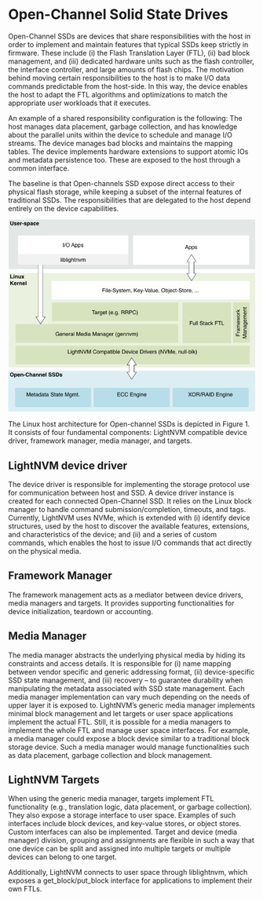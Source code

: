 # Open-Channel Solid State Drives
Open-Channel SSDs are devices that share responsibilities with the host in order
to implement and maintain features that typical SSDs keep strictly in firmware.
These include (i) the Flash Translation Layer (FTL), (ii) bad block management,
and (iii) dedicated hardware units such as the flash controller, the interface
controller, and large amounts of flash chips. The motivation behind moving
certain responsibilities to the host is to make I/O data commands predictable
from the host-side. In this way, the device enables the host to adapt the FTL
algorithms and optimizations to match the appropriate user workloads that it
executes.

An example of a shared responsibility configuration is the following: The host
manages data placement, garbage collection, and has knowledge about the parallel
units within the device to schedule and manage I/O streams. The device manages
bad blocks and maintains the mapping tables. The device implements hardware
extensions to support atomic IOs and metadata persistence too. These are exposed
to the host through a common interface. 

The baseline is that Open-channels SSD expose direct access to their physical
flash storage, while keeping a subset of the internal features of traditional
SSDs. The responsibilities that are delegated to the host depend entirely on the
device capabilities.

![Figure 1](img/LightNVMArch.png)


The Linux host architecture for Open-channel SSDs is depicted in Figure 1.
It consists of four fundamental components: LightNVM compatible device driver,
framework manager, media manager, and targets.

## LightNVM device driver
  The device driver is responsible for implementing the
  storage protocol use for communication between host and SSD. A device driver
  instance is created for each connected Open-Channel SSD. It relies on the
  Linux block manager to handle command submission/completion, timeouts, and
  tags. Currently, LightNVM uses NVMe, which is extended with (i) identify
  device structures, used by the host to discover the available features,
  extensions, and characteristics of the device; and (ii) and a series of
  custom commands, which enables the host to issue I/O commands that act
  directly on the physical media.

## Framework Manager
  The framework management acts as a mediator between device
  drivers, media managers and targets. It provides supporting functionalities
  for device initialization, teardown or accounting.

## Media Manager
  The media manager abstracts the underlying physical media by
  hiding its constraints and access details. It is responsible for (i) name
  mapping between vendor specific and generic addressing format, (ii)
  device-specific SSD state management, and (iii) recovery – to guarantee
  durability when manipulating the metadata associated with SSD state
  management. Each media manager implementation can vary much depending on the
  needs of upper layer it is exposed to. LightNVM’s generic media manager
  implements minimal block management and let targets or user space applications
  implement the actual FTL. Still, it is possible for a media managers to
  implement the whole FTL and manage user space interfaces. For example, a media
  manager could expose a block device similar to a traditional block storage
  device. Such a media manager would manage functionalities such as data
  placement, garbage collection and block management.

## LightNVM Targets
  When using the generic media manager, targets implement FTL
  functionality (e.g., translation logic, data placement, or garbage
  collection). They also expose a storage interface to user space. Examples of
  such interfaces include block devices, and key-value stores, or object stores.
  Custom interfaces can also be implemented. Target and device (media manager)
  division, grouping and assignments are flexible in such a way that one device
  can be split and assigned into multiple targets or multiple devices can belong
  to one target.

Additionally, LightNVM connects to user space through liblightnvm, which exposes
a get_block/put_block interface for applications to implement their own FTLs.

